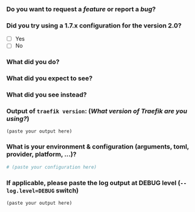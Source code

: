 <!--
DO NOT FILE ISSUES FOR GENERAL SUPPORT QUESTIONS.

The issue tracker is for reporting bugs and feature requests only.
For end-user related support questions, please refer to one of the following:

- the Traefik community forum: https://community.containo.us/

-->


### Do you want to request a *feature* or report a *bug*?

<!--
If you intend to ask a support question: DO NOT FILE AN ISSUE.
-->

### Did you try using a 1.7.x configuration for the version 2.0?

- [ ] Yes
- [ ] No

<!--

If you just checked the "Yes" box, be aware that this is probably not a bug. The configurations between 1.X and 2.X are NOT compatible. Please have a look here https://docs.traefik.io/v2.0/getting-started/configuration-overview/.

-->

### What did you do?

<!--

HOW TO WRITE A GOOD ISSUE?

- Respect the issue template as much as possible.
- The title should be short and descriptive.
- Explain the conditions which led you to report this issue: the context.
- The context should lead to something, an idea or a problem that you’re facing.
- Remain clear and concise.
- Format your messages to help the reader focus on what matters and understand the structure of your message, use Markdown syntax https://help.github.com/articles/github-flavored-markdown

-->

### What did you expect to see?



### What did you see instead?



### Output of `traefik version`: (_What version of Traefik are you using?_)

<!--
For the Traefik Docker image:
    docker run [IMAGE] version
    ex: docker run traefik version

For the alpine Traefik Docker image:
    docker run [IMAGE] traefik version
    ex: docker run traefik traefik version
-->

```
(paste your output here)
```

### What is your environment & configuration (arguments, toml, provider, platform, ...)?

```toml
# (paste your configuration here)
```
<!--
Add more configuration information here.
-->


### If applicable, please paste the log output at DEBUG level (`--log.level=DEBUG` switch)

```
(paste your output here)
```
